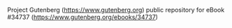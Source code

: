 Project Gutenberg (https://www.gutenberg.org) public repository for eBook #34737 (https://www.gutenberg.org/ebooks/34737)
